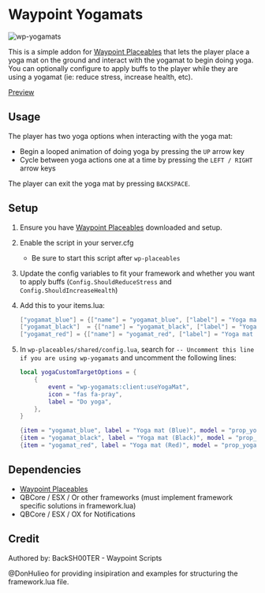 # Waypoint Yogamats

![wp-yogamats](https://github.com/WaypointRP/wp-yogamats/assets/18689469/95c0cfa1-4f82-4982-8e96-2a2df68fa7e8)

This is a simple addon for [Waypoint Placeables](https://github.com/WaypointRP/wp-placeables) that lets the player place a yoga mat on the ground and interact with the yogamat to begin doing yoga.
You can optionally configure to apply buffs to the player while they are using a yogamat (ie: reduce stress, increase health, etc).

[Preview](https://www.youtube.com/watch?v=oqgQ3HYw-N0)

## Usage
The player has two yoga options when interacting with the yoga mat:
- Begin a looped animation of doing yoga by pressing the `UP` arrow key
- Cycle between yoga actions one at a time by pressing the `LEFT / RIGHT` arrow keys

The player can exit the yoga mat by pressing `BACKSPACE`.

## Setup

1. Ensure you have [Waypoint Placeables](https://github.com/WaypointRP/wp-placeables) downloaded and setup.

2. Enable the script in your server.cfg
   - Be sure to start this script after `wp-placeables`

3. Update the config variables to fit your framework and whether you want to apply buffs (`Config.ShouldReduceStress` and `Config.ShouldIncreaseHealth`)

4. Add this to your items.lua:
    ```lua
    ["yogamat_blue"] = {["name"] = "yogamat_blue", ["label"] = "Yoga mat (Blue)", ["weight"] = 500, ["type"] = "item", ["image"] = "yogamat_blue.png", ["unique"] = false, ["useable"] = true, ["shouldClose"] = true,["combinable"] = nil,   ["description"] = "Yoga is a great way to reduce stress"},
    ["yogamat_black"]  = {["name"] = "yogamat_black", ["label"] = "Yoga mat (Black)", ["weight"] = 500, ["type"] = "item", ["image"] = "yogamat_black.png", ["unique"] = false, ["useable"] = true, ["shouldClose"] = true,["combinable"] = nil,   ["description"] = "Yoga is a great way to reduce stress"},
    ["yogamat_red"] = {["name"] = "yogamat_red", ["label"] = "Yoga mat (Red)", ["weight"] = 500, ["type"] = "item", ["image"] = "yogamat_red.png", ["unique"] = false, ["useable"] = true, ["shouldClose"] = true,["combinable"] = nil,   ["description"] = "Yoga is a great way to reduce stress"},
    ```

5. In `wp-placeables/shared/config.lua`, search for `-- Uncomment this line if you are using wp-yogamats` and uncomment the following lines:
    ```lua
    local yogaCustomTargetOptions = {
        {
            event = "wp-yogamats:client:useYogaMat",
            icon = "fas fa-pray",
            label = "Do yoga",
        },
    }
    
    {item = "yogamat_blue", label = "Yoga mat (Blue)", model = "prop_yoga_mat_01", isFrozen = true, customTargetOptions = yogaCustomTargetOptions},
    {item = "yogamat_black", label = "Yoga mat (Black)", model = "prop_yoga_mat_02", isFrozen = true, customTargetOptions = yogaCustomTargetOptions},
    {item = "yogamat_red", label = "Yoga mat (Red)", model = "prop_yoga_mat_03", isFrozen = true, customTargetOptions = yogaCustomTargetOptions},
    ```

## Dependencies
- [Waypoint Placeables](https://github.com/WaypointRP/wp-placeables)
- QBCore / ESX / Or other frameworks (must implement framework specific solutions in framework.lua)
- QBCore / ESX / OX for Notifications

## Credit
Authored by: BackSH00TER - Waypoint Scripts

@DonHulieo for providing insipiration and examples for structuring the framework.lua file.
